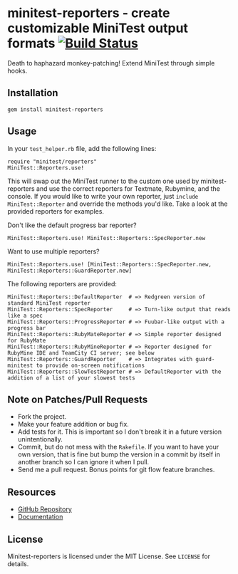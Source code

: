 # minitest-reporters - create customizable MiniTest output formats [![Build Status](https://secure.travis-ci.org/CapnKernul/minitest-reporters.png)](http://travis-ci.org/CapnKernul/minitest-reporters)


Death to haphazard monkey-patching! Extend MiniTest through simple hooks.

## Installation ##

    gem install minitest-reporters

## Usage ##

In your `test_helper.rb` file, add the following lines:

    require "minitest/reporters"
    MiniTest::Reporters.use!

This will swap out the MiniTest runner to the custom one used by minitest-reporters and use the correct reporters for Textmate, Rubymine, and the console. If you would like to write your own reporter, just `include MiniTest::Reporter` and override the methods you'd like. Take a look at the provided reporters for examples.

Don't like the default progress bar reporter?

    MiniTest::Reporters.use! MiniTest::Reporters::SpecReporter.new

Want to use multiple reporters?

    MiniTest::Reporters.use! [MiniTest::Reporters::SpecReporter.new, MiniTest::Reporters::GuardReporter.new]

The following reporters are provided:

    MiniTest::Reporters::DefaultReporter  # => Redgreen version of standard MiniTest reporter
    MiniTest::Reporters::SpecReporter     # => Turn-like output that reads like a spec
    MiniTest::Reporters::ProgressReporter # => Fuubar-like output with a progress bar
    MiniTest::Reporters::RubyMateReporter # => Simple reporter designed for RubyMate
    MiniTest::Reporters::RubyMineReporter # => Reporter designed for RubyMine IDE and TeamCity CI server; see below
    MiniTest::Reporters::GuardReporter    # => Integrates with guard-minitest to provide on-screen notifications
    MiniTest::Reporters::SlowTestReporter # => DefaultReporter with the addition of a list of your slowest tests

## Note on Patches/Pull Requests ##

* Fork the project.
* Make your feature addition or bug fix.
* Add tests for it. This is important so I don't break it in a future version unintentionally.
* Commit, but do not mess with the `Rakefile`. If you want to have your own version, that is fine but bump the version in a commit by itself in another branch so I can ignore it when I pull.
* Send me a pull request. Bonus points for git flow feature branches.

## Resources ##

* [GitHub Repository](https://github.com/CapnKernul/minitest-reporters)
* [Documentation](http://rubydoc.info/github/CapnKernul/minitest-reporters)

## License ##

Minitest-reporters is licensed under the MIT License. See `LICENSE` for details.
